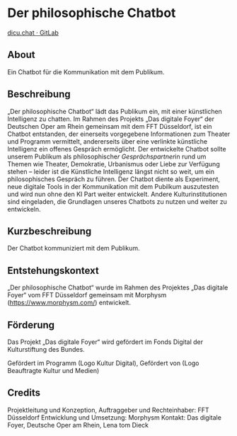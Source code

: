 # Der philosophische Chatbot
[dicu.chat · GitLab](https://gitlab.com/dicu.chat)

## About
Ein Chatbot für die Kommunikation mit dem Publikum. 

## Beschreibung
„Der philosophische Chatbot“ lädt das Publikum ein, mit einer künstlichen Intelligenz zu chatten. Im Rahmen des Projekts „Das digitale Foyer“ der Deutschen Oper am Rhein gemeinsam mit dem FFT Düsseldorf, ist ein Chatbot entstanden, der einerseits vorgegebene Informationen zum Theater und Programm vermittelt, andererseits über eine verlinkte künstliche Intelligenz ein offenes Gespräch ermöglicht. Der entwickelte Chatbot sollte unserem Publikum als philosophische*r Gesprächspartner*in rund um Themen wie Theater, Demokratie, Urbanismus oder Liebe zur Verfügung stehen – leider ist die Künstliche Intelligenz längst nicht so weit, um ein philosophisches Gespräch zu führen. Der Chatbot diente als Experiment, neue digitale Tools in der Kommunikation mit dem Pubilkum auszutesten und wird nun ohne den KI Part weiter entwickelt. Andere Kulturinstitutionen sind eingeladen, die Grundlagen unseres Chatbots zu nutzen und weiter zu entwickeln.

## Kurzbeschreibung
Der Chatbot kommuniziert mit dem Publikum. 

## Entstehungskontext
„Der philosophische Chatbot“ wurde im Rahmen des Projektes „Das digitale Foyer“ vom FFT Düsseldorf gemeinsam mit Morphysm (https://www.morphysm.com/) entwickelt. 

## Förderung
Das Projekt „Das digitale Foyer“ wird gefördert im Fonds Digital der Kulturstiftung des Bundes. 

Gefördert im Programm (Logo Kultur Digital), Gefördert von (Logo Beauftragte Kultur und Medien)

## Credits
Projektleitung und Konzeption, Auftraggeber und Rechteinhaber: FFT Düsseldorf
Entwicklung und Umsetzung: Morphysm 
Kontakt: Das digitale Foyer, Deutsche Oper am Rhein, Lena tom Dieck 

